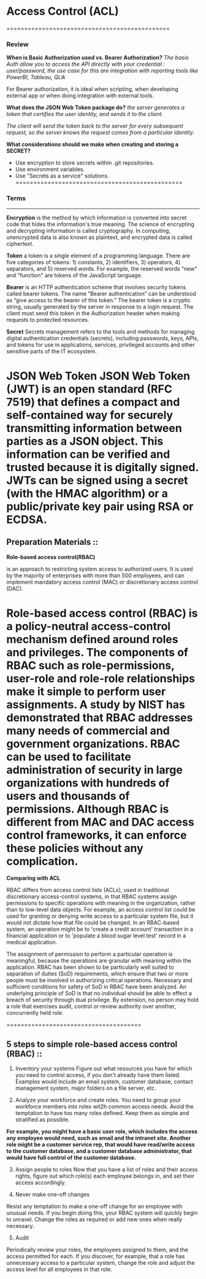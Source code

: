 # Access Control (ACL)
==============================================
### Review
**When is Basic Authorization used vs. Bearer Authorization?**
*The basis Auth allow you to access the API directly with your credential : user/password, the use case for this are integration with reporting tools like PowerBI, Tableau, QLik*

For Bearer authorization, it is ideal when scripting, when developing external app or when doing integration with external tools.

**What does the JSON Web Token package do?**
*the server generates a token that certifies the user identity, and sends it to the client.*

*The client will send the token back to the server for every subsequent request, so the server knows the request comes from a particular identity.*

**What considerations should we make when creating and storing a SECRET?**
* Use encryption to store secrets within .git repositories.
* Use environment variables.
* Use "Secrets as a service" solutions.
===============================================



### Terms
-------------------------------------------------------------------
**Encryption**
is the method by which information is converted into secret code that hides the information's true meaning. The science of encrypting and decrypting information is called cryptography. In computing, unencrypted data is also known as plaintext, and encrypted data is called ciphertext.

**Token**
a token is a single element of a programming language. There are five categories of tokens: 1) constants, 2) identifiers, 3) operators, 4) separators, and 5) reserved words. For example, the reserved words "new" and "function" are tokens of the JavaScript language.

**Bearer**
is an HTTP authentication scheme that involves security tokens called bearer tokens. The name “Bearer authentication” can be understood as “give access to the bearer of this token.” The bearer token is a cryptic string, usually generated by the server in response to a login request. The client must send this token in the Authorization header when making requests to protected resources.

**Secret**
Secrets management refers to the tools and methods for managing digital authentication credentials (secrets), including passwords, keys, APIs, and tokens for use in applications, services, privileged accounts and other sensitive parts of the IT ecosystem.

**JSON Web Token**
JSON Web Token (JWT) is an open standard (RFC 7519) that defines a compact and self-contained way for securely transmitting information between parties as a JSON object. This information can be verified and trusted because it is digitally signed. JWTs can be signed using a secret (with the HMAC algorithm) or a public/private key pair using RSA or ECDSA.
==================================================

## Preparation Materials ::

**Role-based access control(RBAC)**

is an approach to restricting system access to authorized users. It is used by the majority of enterprises with more than 500 employees, and can implement mandatory access control (MAC) or discretionary access control (DAC).

Role-based access control (RBAC) is a policy-neutral access-control mechanism defined around roles and privileges. The components of RBAC such as role-permissions, user-role and role-role relationships make it simple to perform user assignments. A study by NIST has demonstrated that RBAC addresses many needs of commercial and government organizations.
RBAC can be used to facilitate administration of security in large organizations with hundreds of users and thousands of permissions. Although RBAC is different from MAC and DAC access control frameworks, it can enforce these policies without any complication.
============================================


**Comparing with ACL**

RBAC differs from access control lists (ACLs), used in traditional discretionary access-control systems, in that RBAC systems assign permissions to specific operations with meaning in the organization, rather than to low-level data objects. For example, an access control list could be used for granting or denying write access to a particular system file, but it would not dictate how that file could be changed. In an RBAC-based system, an operation might be to 'create a credit account' transaction in a financial application or to 'populate a blood sugar level test' record in a medical application.

The assignment of permission to perform a particular operation is meaningful, because the operations are granular with meaning within the application. RBAC has been shown to be particularly well suited to separation of duties (SoD) requirements, which ensure that two or more people must be involved in authorizing critical operations. Necessary and sufficient conditions for safety of SoD in RBAC have been analyzed. An underlying principle of SoD is that no individual should be able to effect a breach of security through dual privilege. By extension, no person may hold a role that exercises audit, control or review authority over another, concurrently held role.

======================================
## 5 steps to simple role-based access control (RBAC) :: 


1. Inventory your systems Figure out what resources you have for which you need to control access, if you don't already have them listed. Examples would include an email system, customer database, contact management system, major folders on a file server, etc.

2. Analyze your workforce and create roles. You need to group your workforce members into roles wit2h common access needs. Avoid the temptation to have too many roles defined. Keep them as simple and stratified as possible.

**For example, you might have a basic user role, which includes the access any employee would need, such as email and the intranet site. Another role might be a customer service rep, that would have read/write access to the customer database, and a customer database administrator, that would have full control of the customer database.**

3. Assign people to roles Now that you have a list of roles and their access rights, figure out which role(s) each employee belongs in, and set their access accordingly.

4. Never make one-off changes

 Resist any temptation to make a one-off change for an employee with unusual needs. If you begin doing this, your RBAC system will quickly begin to unravel. Change the roles as required or add new ones when really necessary.

5. Audit

Periodically review your roles, the employees assigned to them, and the access permitted for each. If you discover, for example, that a role has unnecessary access to a particular system, change the role and adjust the access level for all employees in that role.